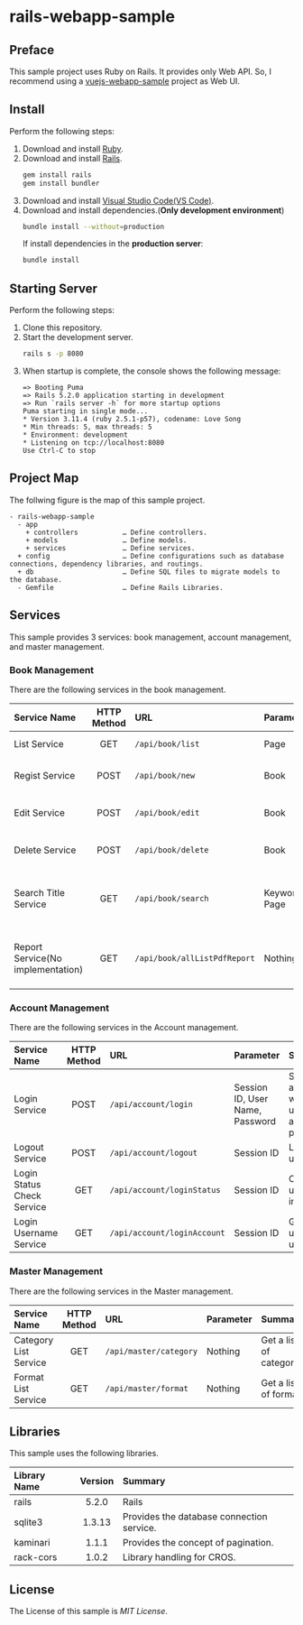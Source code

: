 # rails-webapp-sample

## Preface
This sample project uses Ruby on Rails. It provides only Web API. So, I recommend using a [vuejs-webapp-sample](https://github.com/ybkuroki/vuejs-webapp-sample) project as Web UI.

## Install
Perform the following steps:

1. Download and install [Ruby](https://www.ruby-lang.org/en/).
1. Download and install [Rails](https://rubyonrails.org/).
    ```bash
    gem install rails
    gem install bundler
    ```
1. Download and install [Visual Studio Code(VS Code)](https://code.visualstudio.com).
1. Download and install dependencies.(**Only development environment**)
    ```bash
    bundle install --without=production
    ```
    If install dependencies in the **production server**:
    ```bash
    bundle install
    ```

## Starting Server
Perform the following steps:

1. Clone this repository.
1. Start the development server.
    ```bash
    rails s -p 8080
    ```
1. When startup is complete, the console shows the following message:
    ```
    => Booting Puma
    => Rails 5.2.0 application starting in development 
    => Run `rails server -h` for more startup options
    Puma starting in single mode...
    * Version 3.11.4 (ruby 2.5.1-p57), codename: Love Song
    * Min threads: 5, max threads: 5
    * Environment: development
    * Listening on tcp://localhost:8080
    Use Ctrl-C to stop
    ```

## Project Map
The follwing figure is the map of this sample project.

```
- rails-webapp-sample
  - app
    + controllers           … Define controllers.
    + models                … Define models.
    + services              … Define services.
  + config                  … Define configurations such as database connections, dependency libraries, and routings.
  + db                      … Define SQL files to migrate models to the database.
  - Gemfile                 … Define Rails Libraries.
```

## Services
This sample provides 3 services: book management, account management, and master management.

### Book Management
There are the following services in the book management.

|Service Name|HTTP Method|URL|Parameter|Summary|
|:---|:---:|:---|:---|:---|
|List Service|GET|``/api/book/list``|Page|Get a list of books.|
|Regist Service|POST|``/api/book/new``|Book|Regist a book data.|
|Edit Service|POST|``/api/book/edit``|Book|Edit a book data.|
|Delete Service|POST|``/api/book/delete``|Book|Delete a book data.|
|Search Title Service|GET|``/api/book/search``|Keyword, Page|Search a title with  the specified keyword.|
|Report Service(No implementation)|GET|``/api/book/allListPdfReport``|Nothing|Output a list of books to the PDF file.|

### Account Management
There are the following services in the Account management.

|Service Name|HTTP Method|URL|Parameter|Summary|
|:---|:---:|:---|:---|:---|
|Login Service|POST|``/api/account/login``|Session ID, User Name, Password|Session authentication with username and password.|
|Logout Service|POST|``/api/account/logout``|Session ID|Logout a user.|
|Login Status Check Service|GET|``/api/account/loginStatus``|Session ID|Check if the user is logged in.|
|Login Username Service|GET|``/api/account/loginAccount``|Session ID|Get the login user's username.|

### Master Management
There are the following services in the Master management.

|Service Name|HTTP Method|URL|Parameter|Summary|
|:---|:---:|:---|:---|:---|
|Category List Service|GET|``/api/master/category``|Nothing|Get a list of categories.|
|Format List Service|GET|``/api/master/format``|Nothing|Get a list of formats.|

## Libraries
This sample uses the following libraries.

|Library Name|Version|Summary|
|:---|:---:|:---|
|rails|5.2.0|Rails|
|sqlite3|1.3.13|Provides the database connection service.|
|kaminari|1.1.1|Provides the concept of pagination.|
|rack-cors|1.0.2|Library handling for CROS.|

## License
The License of this sample is *MIT License*.
